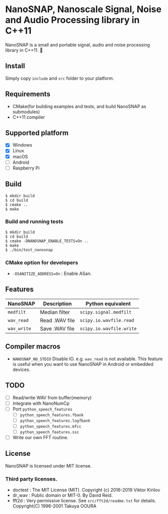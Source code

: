 # NanoSNAP, Nanoscale Signal, Noise and Audio Processing library in C++11

NanoSNAP is a small and portable signal, audio and noise processing library in C++11. 🤞

## Install

Simply copy `include` and `src` folder to your platform.

## Requirements

* CMake(for building examples and tests, and build NanoSNAP as submodules)
* C++11 compiler

## Supported platform

* [x] Windows
* [x] Linux
* [x] macOS
* [ ] Android
* [ ] Raspberry Pi

## Build

```
$ mkdir build
$ cd build
$ cmake ..
$ make
```

### Build and running tests

```
$ mkdir build
$ cd build
$ cmake -DNANOSNAP_ENABLE_TESTS=On ..
$ make
$ ./bin/test_nanosnap
```

### CMake option for developers

* `-DSANITIZE_ADDRESS=On` : Enable ASan.

## Features

| NanoSNAP               | Description        | Python equivalent                   |
| ---------------------- | ------------------ | ----------------------------------- |
| `medfilt`              | Median filter      | `scipy.signal.medfilt`              |
| `wav_read`             | Read .WAV file     | `scipy.io.wavfile.read`             |
| `wav_write`            | Save .WAV file     | `scipy.io.wavfile.write`            |

## Compiler macros

* `NANOSNAP_NO_STDIO` Disable IO. e.g. `wav_read` is not available. This feature is useful when you want to use NanoSNAP in Android or embedded devices.

## TODO

* [ ] Read/write WAV from buffer(memory)
* [ ] Integrate with NanoNumCp
* [ ] Port `python_speech_features`
  * [ ] `python_speech_features.fbank`
  * [ ] `python_speech_features.logfbank`
  * [ ] `python_speech_features.mfcc`
  * [ ] `python_speech_features.ssc`
* [ ] Write our own FFT routine.

## License

NanoSNAP is licensed under MIT license.

### Third party licenses.

* doctest : The MIT License (MIT). Copyright (c) 2016-2019 Viktor Kirilov
* dr_wav : Public domain or MIT-0. By David Reid.
* fft2d : Very permissive license. See `src/fft2d/readme.txt` for details. Copyright(C) 1996-2001 Takuya OOURA
